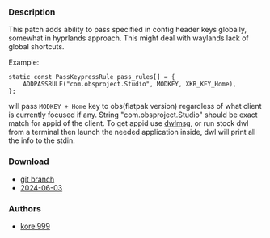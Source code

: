 ### Description
This patch adds ability to pass specified in config header keys globally, somewhat in hyprlands approach.
This might deal with waylands lack of global shortcuts.

Example:
```
static const PassKeypressRule pass_rules[] = {
	ADDPASSRULE("com.obsproject.Studio", MODKEY, XKB_KEY_Home),
};
```
will pass `MODKEY + Home` key to obs(flatpak version) regardless of what client is currently focused if any.
String "com.obsproject.Studio" should be exact match for appid of the client. To get appid use [dwlmsg](https://codeberg.org/notchoc/dwlmsg),
or run stock dwl from a terminal then launch the needed application inside, dwl will print all the info to the stdin.


### Download
- [git branch](https://codeberg.org/korei999/dwl/src/branch/globalkey)
- [2024-06-03](https://codeberg.org/dwl/dwl-patches/src/branch/main/patches/globalkey/globalkey.patch)
### Authors
- [korei999](https://codeberg.org/korei999)
